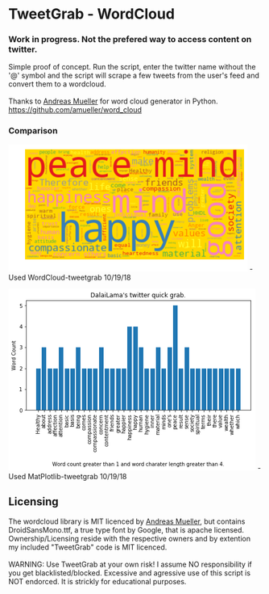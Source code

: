 # TweetGrab - WordCloud
### Work in progress. Not the prefered way to access content on twitter. 


Simple proof of concept.
Run the script, enter the twitter name without the '@' symbol and the script will scrape a few tweets from the user's feed and convert them to a wordcloud.
<br/><br/>
Thanks to [Andreas Mueller](http://amueller.github.io/) for word cloud generator in Python.
https://github.com/amueller/word_cloud

### Comparison
![WordCloud](https://github.com/Hamberfim/TweetGrab_WordCloud/blob/master/DalaiLama.png)
-Used WordCloud-tweetgrab 10/19/18

![Plot](https://github.com/Hamberfim/TweetGrab_WordCloud/blob/master/DalaiLamaBar.png)
-Used MatPlotlib-tweetgrab 10/19/18

## Licensing
The wordcloud library is MIT licenced by [Andreas Mueller](http://amueller.github.io/), but contains DroidSansMono.ttf, a true type font by Google, that is apache licensed. Ownership/Licensing reside with the respective owners and by extention my included "TweetGrab" code is MIT licenced.
<br/><br/>
WARNING: Use TweetGrab at your own risk! I assume NO responsibility if you get blacklisted/blocked. Excessive and agressive use of this script is NOT endorced. It is strickly for educational purposes.
